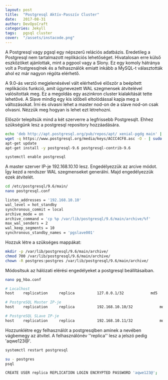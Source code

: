 ```yaml
---
layout: post
title:  "Postgresql Aktív-Passzív Cluster"
date:   2017-08-31
author: DevOpsCraft
categories: Jekyll
tags:	pgsql cluster
cover:  "/assets/instacode.png"
---
```


A Postgresql vagy pgsql egy népszerű relációs adatbázis. Eredetileg a Postgresql nem tartalmazott replikációs lehetőséget. Hivatalosan erre külső eszközöket ajánlottak, mint a pgpool vagy a Slony. Ez egy komoly hátránya volt a Postgresqlnek és a felhasználók emiatt inkább a MySQL-t választották ahol ez már nagyon régóta elérhető.

A 9.0-ás verzió megjelenésével vált elérhetővé először a beépített replikációs funkció, amit úgynevezett WAL szegmensek átvitelével valósítottak meg. Ez a megoldás egy aszinkron cluster kialakítását tette lehetővé. A Slave mindig egy kis időbeli eltolódással kapja meg a változásokat. Írni és olvasni lehet a master nod-on de a slave nod-on csak olvasni. Nézzük meg hogyan is lehet ezt létrehozni.

Először telepítsük mind a két szerverre a legfrissebb Postgresqlt. Ehhez szükségünk lesz a postgresql repository hozzáadására.

```bash
echo 'deb http://apt.postgresql.org/pub/repos/apt/ xenial-pgdg main' | tee /etc/apt/sources.list.d/postgresql.list
wget -q https://www.postgresql.org/media/keys/ACCC4CF8.asc -O - | sudo apt-key add -
apt-get update
apt-get install -y postgresql-9.6 postgresql-contrib-9.6

systemctl enable postgresql
```

A master szerver IP-je 192.168.10.10 lesz. Engedélyezzük az arcive módot. Így kezd a rendszer WAL szegmenseket generálni. Majd engedélyezzük ezek átvitelét.

```bash
cd /etc/postgresql/9.6/main/
nano postgresql.conf

listen_addresses = '192.168.10.10'
wal_level = hot_standby
synchronous_commit = local
archive_mode = on
archive_command = 'cp %p /var/lib/postgresql/9.6/main/archive/%f'
max_wal_senders = 2
wal_keep_segments = 10
synchronous_standby_names = 'pgslave001'
```

Hozzuk létre a szükséges mappákat:

```bash
mkdir -p /var/lib/postgresql/9.6/main/archive/
chmod 700 /var/lib/postgresql/9.6/main/archive/
chown -R postgres:postgres /var/lib/postgresql/9.6/main/archive/
```

Módosítsuk az hálózati elérési engedélyeket a postgresql beállításaiban.

```bash
nano pg_hba.conf

# Localhost
host    replication     replica          127.0.0.1/32            md5

# PostgreSQL Master IP-je
host    replication     replica          192.168.10.10/32            md5

# PostgreSQL SLave IP-je
host    replication     replica          192.168.10.11/32            md5
```

Hozzunklétre egy felhasználót a postgresqlben aminek a nevében vágbemegy az átvitel. A felhasználónév ''replica'' lesz a jelszó pedig 'aqwe123@'.

```bash
systemctl restart postgresql

su - postgres
psql

CREATE USER replica REPLICATION LOGIN ENCRYPTED PASSWORD 'aqwe123@';
```
